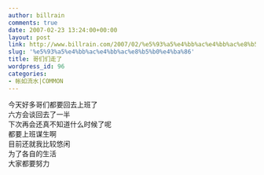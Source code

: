 ```yaml
---
author: billrain
comments: true
date: 2007-02-23 13:24:00+00:00
layout: post
link: http://www.billrain.com/2007/02/%e5%93%a5%e4%bb%ac%e4%bb%ac%e8%b5%b0%e4%ba%86/
slug: '%e5%93%a5%e4%bb%ac%e4%bb%ac%e8%b5%b0%e4%ba%86'
title: 哥们们走了
wordpress_id: 96
categories:
- 帐如流水|COMMON
---
```


今天好多哥们都要回去上班了  
六方会谈回去了一半  
下次再会还真不知道什么时候了呢  
都要上班谋生啊  
目前还就我比较悠闲  
为了各自的生活  
大家都要努力  
  

